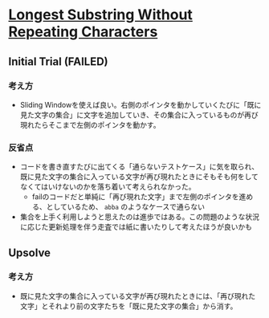 # [Longest Substring Without Repeating Characters](https://leetcode.com/problems/longest-substring-without-repeating-characters)

## Initial Trial (FAILED)

### 考え方

- Sliding Windowを使えば良い。右側のポインタを動かしていくたびに「既に見た文字の集合」に文字を追加していき、その集合に入っているものが再び現れたらそこまで左側のポインタを動かす。

### 反省点

- コードを書き直すたびに出てくる「通らないテストケース」に気を取られ、既に見た文字の集合に入っている文字が再び現れたときにそもそも何をしてなくてはいけないのかを落ち着いて考えられなかった。
  - failのコードだと単純に「再び現れた文字」まで左側のポインタを進める、としているため、 `abba` のようなケースで通らない
- 集合を上手く利用しようと思えたのは進歩ではある。この問題のような状況に応じた更新処理を伴う走査では紙に書いたりして考えたほうが良いかも

## Upsolve

### 考え方

- 既に見た文字の集合に入っている文字が再び現れたときには、「再び現れた文字」とそれより前の文字たちを「既に見た文字の集合」から消す。